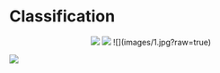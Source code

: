 # Classification
<p align="center">
  <img src="/imgs/1.jpg">
  <img src="/imgs/5.jpg">
  ![](images/1.jpg?raw=true)
</p>

![](images/1.jpg?raw=true)
